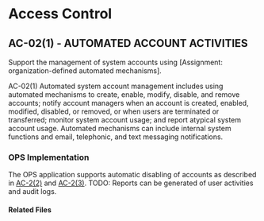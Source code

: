 # Access Control
## AC-02(1) - AUTOMATED ACCOUNT ACTIVITIES

Support the management of system accounts using [Assignment: organization-defined automated mechanisms].

AC-02(1) Automated system account management includes using automated mechanisms to create, enable, modify, disable, and remove accounts; notify account managers when an account is created, enabled, modified, disabled, or removed, or when users are terminated or transferred; monitor system account usage; and report atypical system account usage. Automated mechanisms can include internal system functions and email, telephonic, and text messaging notifications.

### OPS Implementation

The OPS application supports automatic disabling of accounts as described in [AC-2(2)](./ac-02-02.md) and [AC-2(3)](./ac-02-03.md). TODO: Reports can be generated of user activities and audit logs.

#### Related Files

